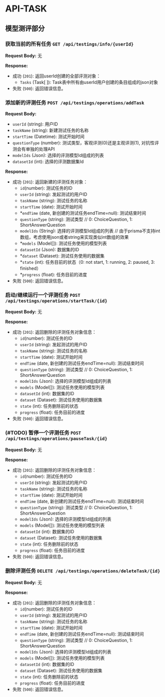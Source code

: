 # API-TASK

## 模型测评部分

### 获取当前的所有任务 `GET /api/testings/info/{userId}`

**Request Body:** 无

**Response:**

- 成功 (`201`): 返回userId创建的全部评测对象：
  - `Tasks` (Task[ ]): Task表中所有由userId用户创建的条目组成的json对象
- 失败 (`500`): 返回错误信息。


### 添加新的评测任务 `POST /api/testings/operations/addTask`

**Request Body:**

- `userId` (string): 用户ID
- `taskName` (string): 新建测试任务的名称
- `startTime` (Datetime): 测试开始时间
- `questionType` (number): 测试类型，客观评测(0)还是主观评测(1), 对抗性评测会有单独的处理API
- `modelIds` (Json): 选择的评测模型Id组成的列表
- `datasetId` (int): 选择的评测数据集Id

**Response:**

- 成功 (`201`): 返回新建的评测任务对象：
  - `id`(number): 测试任务的ID
  - `userId` (string): 发起测试的用户ID
  - `taskName` (string): 测试任务的名称
  - `startTime` (date): 测试开始时间
  - *`endTime` (date, 新创建的测试任务endTime=null): 测试结束时间 
  - `questionType` (string): 测试类型 // 0: ChoiceQuestion, 1: ShortAnswerQuestion
  - `modelIds` (String): 选择的评测模型Id组成的列表 
  // 由于prisma不支持int数组，考虑使用json或者string来实现类似int数组的效果
  - *`models` (Model[]): 测试任务使用的模型列表 
  - `datasetId` (Json): 数据集的ID
  - *`dataset` (Dataset): 测试任务使用的数据集
  - *`state` (int): 任务目前的状态（0: not start, 1: running, 2: paused, 3: finished）
  - *`progress` (float): 任务目前的进度
- 失败 (`500`): 返回错误信息。


### 启动/继续运行一个评测任务 `POST /api/testings/operations/startTask/{id}`

**Request Body:** 无

**Response:**

- 成功 (`201`): 返回删除的评测任务对象信息：
  - `id`(number): 测试任务的ID
  - `userId` (string): 发起测试的用户ID
  - `taskName` (string): 测试任务的名称
  - `startTime` (date): 测试开始时间
  - `endTime` (date, 新创建的测试任务endTime=null): 测试结束时间 
  - `questionType` (string): 测试类型 // 0: ChoiceQuestion, 1: ShortAnswerQuestion
  - `modelIds` (Json): 选择的评测模型Id组成的列表 
  - `models` (Model[]): 测试任务使用的模型列表 
  - `datasetId` (int): 数据集的ID
  - `dataset` (Dataset): 测试任务使用的数据集
  - `state` (int): 任务删除前的状态
  - `progress` (float): 任务目前的进度
- 失败 (`500`): 返回错误信息。


### (#TODO) 暂停一个评测任务 `POST /api/testings/operations/pauseTask/{id}` 

**Request Body:** 无

**Response:**

- 成功 (`201`): 返回删除的评测任务对象信息：
  - `id`(number): 测试任务的ID
  - `userId` (string): 发起测试的用户ID
  - `taskName` (string): 测试任务的名称
  - `startTime` (date): 测试开始时间
  - `endTime` (date, 新创建的测试任务endTime=null): 测试结束时间 
  - `questionType` (string): 测试类型 // 0: ChoiceQuestion, 1: ShortAnswerQuestion
  - `modelIds` (Json): 选择的评测模型Id组成的列表 
  - `models` (Model[]): 测试任务使用的模型列表 
  - `datasetId` (int): 数据集的ID
  - `dataset` (Dataset): 测试任务使用的数据集
  - `state` (int): 任务删除前的状态
  - `progress` (float): 任务目前的进度
- 失败 (`500`): 返回错误信息。


### 删除评测任务 `DELETE /api/testings/operations/deleteTask/{id}`

**Request Body:** 无

**Response:**

- 成功 (`201`): 返回删除的评测任务对象信息：
  - `id`(number): 测试任务的ID
  - `userId` (string): 发起测试的用户ID
  - `taskName` (string): 测试任务的名称
  - `startTime` (date): 测试开始时间
  - `endTime` (date, 新创建的测试任务endTime=null): 测试结束时间 
  - `questionType` (string): 测试类型 // 0: ChoiceQuestion, 1: ShortAnswerQuestion
  - `modelIds` (Json): 选择的评测模型Id组成的列表 
  - `models` (Model[]): 测试任务使用的模型列表 
  - `datasetId` (int): 数据集的ID
  - `dataset` (Dataset): 测试任务使用的数据集
  - `state` (int): 任务删除前的状态
  - `progress` (float): 任务目前的进度
- 失败 (`500`): 返回错误信息。